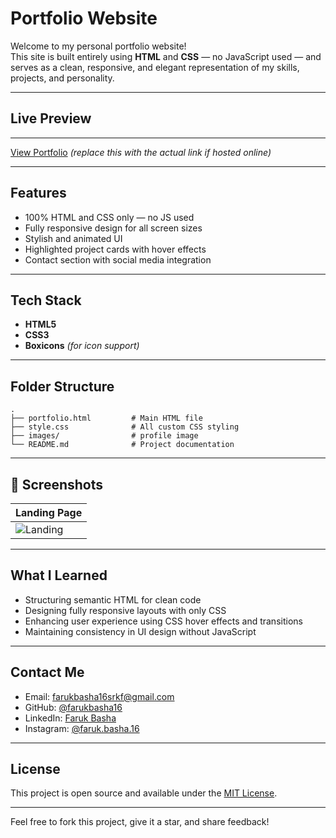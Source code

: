 # Portfolio Website

Welcome to my personal portfolio website!  
This site is built entirely using **HTML** and **CSS** — no JavaScript used — and serves as a clean, responsive, and elegant representation of my skills, projects, and personality.

---

## Live Preview
---

[View Portfolio](https://your-live-site-link.com) *(replace this with the actual link if hosted online)*

---

##  Features

-  100% HTML and CSS only — no JS used
-  Fully responsive design for all screen sizes
-  Stylish and animated UI
-  Highlighted project cards with hover effects
-  Contact section with social media integration

---

##  Tech Stack

- **HTML5**
- **CSS3**
- **Boxicons** *(for icon support)*

---

##  Folder Structure

```
.
├── portfolio.html         # Main HTML file
├── style.css              # All custom CSS styling
├── images/                # profile image
└── README.md              # Project documentation
```

---

## 📸 Screenshots

| Landing Page | 
|--------------|
| ![Landing](https://i.imgur.com/oTn1jNG.png) |

---

##  What I Learned

- Structuring semantic HTML for clean code
- Designing fully responsive layouts with only CSS
- Enhancing user experience using CSS hover effects and transitions
- Maintaining consistency in UI design without JavaScript

---

##  Contact Me

-  Email: [farukbasha16srkf@gmail.com](mailto:farukbasha16srkf@gmail.com)
-  GitHub: [@farukbasha16](https://github.com/farukbasha16)
-  LinkedIn: [Faruk Basha](https://www.linkedin.com/in/FarukBasha/)
-  Instagram: [@faruk.basha.16](https://www.instagram.com/faruk.basha.16/)

---

##  License

This project is open source and available under the [MIT License](LICENSE).

---

 Feel free to fork this project, give it a star, and share feedback!
